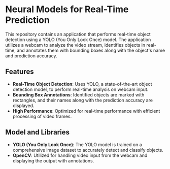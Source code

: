 # Neural Models for Real-Time Prediction

This repository contains an application that performs real-time object detection using a YOLO (You Only Look Once) model. The application utilizes a webcam to analyze the video stream, identifies objects in real-time, and annotates them with bounding boxes along with the object's name and prediction accuracy.

## Features

- **Real-Time Object Detection**: Uses YOLO, a state-of-the-art object detection model, to perform real-time analysis on webcam input.
- **Bounding Box Annotations**: Identified objects are marked with rectangles, and their names along with the prediction accuracy are displayed.
- **High Performance**: Optimized for real-time performance with efficient processing of video frames.

## Model and Libraries

- **YOLO (You Only Look Once)**: The YOLO model is trained on a comprehensive image dataset to accurately detect and classify objects.
- **OpenCV**: Utilized for handling video input from the webcam and displaying the output with annotations.


